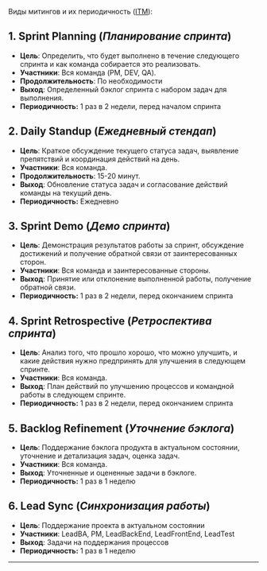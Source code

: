 Виды митингов и их периодичность ([ITM](https://confluence.it-mentor.tech/pages/viewpage.action?pageId=1447144)):

## 1. **Sprint Planning**  (*Планирование спринта*)   
- **Цель**: Определить, что будет выполнено в течение следующего спринта и как команда собирается это реализовать.    
- **Участники**: Вся команда (PM, DEV, QA).    
- **Продолжительность**: По необходимости    
- **Выход**: Определенный бэклог спринта с набором задач для выполнения.    
- **Периодичность:** 1 раз в 2 недели, перед началом спринта    

## 2. **Daily Standup** (*Ежедневный стендап*)   
- **Цель**: Краткое обсуждение текущего статуса задач, выявление препятствий и координация действий на день.    
- **Участники**: Вся команда.    
- **Продолжительность**: 15-20 минут.    
- **Выход**: Обновление статуса задач и согласование действий команды на текущий день.    
- **Периодичность:** Ежедневно    

## 3. **Sprint Demo** (*Демо спринта*)   
- **Цель**: Демонстрация результатов работы за спринт, обсуждение достижений и получение обратной связи от заинтересованных сторон.    
- **Участники**: Вся команда и заинтересованные стороны.    
- **Выход**: Принятие или отклонение выполненной работы, получение обратной связи. 
- **Периодичность:** 1 раз в 2 недели, перед окончанием спринта    

## 4. **Sprint Retrospective** (*Ретроспектива спринта*)    
- **Цель**: Анализ того, что прошло хорошо, что можно улучшить, и какие действия нужно предпринять для улучшения в следующем спринте.    
- **Участники**: Вся команда.    
- **Выход**: План действий по улучшению процессов и командной работы в следующем спринте.    
- **Периодичность:** 1 раз в 2 недели, перед окончанием спринта    

## 5. **Backlog Refinement** (*Уточнение бэклога*)
- **Цель**: Поддержание бэклога продукта в актуальном состоянии, уточнение и детализация задач, оценка задач.    
- **Участники**: Вся команда.    
- **Выход**: Уточненные и оцененные задачи в бэклоге.    
- **Периодичность:** 1 раз в 1 неделю    

## 6. **Lead Sync** (*Синхронизация работы*)
- **Цель**: Поддержание проекта в актуальном состоянии    
- **Участники**: LeadBA, PM, LeadBackEnd, LeadFrontEnd, LeadTest    
- **Выход**: Задачи на поддержания процессов    
- **Периодичность:** 1 раз в 1 неделю

---
